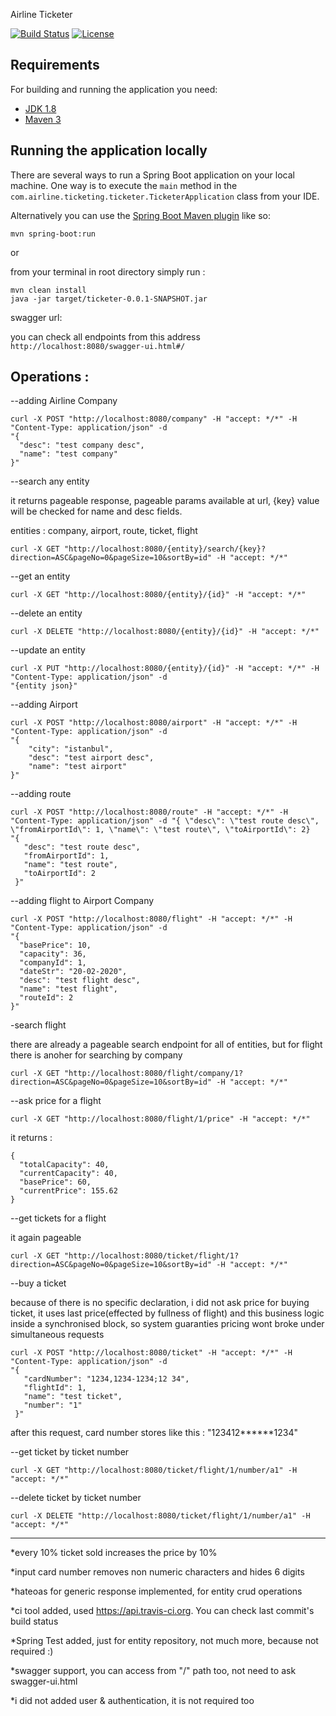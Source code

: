 Airline Ticketer

[![Build Status](https://api.travis-ci.org/mbogaz/airlineTicketing.svg?branch=master)](https://api.travis-ci.org/mbogaz/airlineTicketing.svg)
[![License](http://img.shields.io/:license-apache-blue.svg)](http://www.apache.org/licenses/LICENSE-2.0.html)

## Requirements

For building and running the application you need:

- [JDK 1.8](http://www.oracle.com/technetwork/java/javase/downloads/jdk8-downloads-2133151.html)
- [Maven 3](https://maven.apache.org)

## Running the application locally

There are several ways to run a Spring Boot application on your local machine. One way is to execute the `main` method in the `com.airline.ticketing.ticketer.TicketerApplication` class from your IDE.

Alternatively you can use the [Spring Boot Maven plugin](https://docs.spring.io/spring-boot/docs/current/reference/html/build-tool-plugins-maven-plugin.html) like so:

```shell
mvn spring-boot:run
```

or

from your terminal in root directory simply run :
```shell
mvn clean install
java -jar target/ticketer-0.0.1-SNAPSHOT.jar
```

swagger url: 

you can check all endpoints from this address
```http://localhost:8080/swagger-ui.html#/ ```


## Operations :

--adding Airline Company
```shell
curl -X POST "http://localhost:8080/company" -H "accept: */*" -H "Content-Type: application/json" -d 
"{
  "desc": "test company desc",
  "name": "test company"
}"
```
--search any entity

it returns pageable response, pageable params available at url, {key} value will be checked for name and desc fields.

entities : company, airport, route, ticket, flight
```shell
curl -X GET "http://localhost:8080/{entity}/search/{key}?direction=ASC&pageNo=0&pageSize=10&sortBy=id" -H "accept: */*"
```

--get an entity
```shell
curl -X GET "http://localhost:8080/{entity}/{id}" -H "accept: */*"
```

--delete an entity
```shell
curl -X DELETE "http://localhost:8080/{entity}/{id}" -H "accept: */*"
```

--update an entity
```shell
curl -X PUT "http://localhost:8080/{entity}/{id}" -H "accept: */*" -H "Content-Type: application/json" -d
"{entity json}"
```

--adding Airport 
```shell
curl -X POST "http://localhost:8080/airport" -H "accept: */*" -H "Content-Type: application/json" -d 
"{
    "city": "istanbul",
    "desc": "test airport desc",
    "name": "test airport"
}"
```

--adding route
```shell
curl -X POST "http://localhost:8080/route" -H "accept: */*" -H "Content-Type: application/json" -d "{ \"desc\": \"test route desc\", \"fromAirportId\": 1, \"name\": \"test route\", \"toAirportId\": 2}
"{
   "desc": "test route desc",
   "fromAirportId": 1,
   "name": "test route",
   "toAirportId": 2
 }"
```

--adding flight to Airport Company
```shell
curl -X POST "http://localhost:8080/flight" -H "accept: */*" -H "Content-Type: application/json" -d 
"{
  "basePrice": 10,
  "capacity": 36,
  "companyId": 1,
  "dateStr": "20-02-2020",
  "desc": "test flight desc",
  "name": "test flight",
  "routeId": 2
}"
```

-search flight

there are already a pageable search endpoint for all of entities, but for flight there is anoher for searching by company
```shell
curl -X GET "http://localhost:8080/flight/company/1?direction=ASC&pageNo=0&pageSize=10&sortBy=id" -H "accept: */*"
```

--ask price for a flight
```shell
curl -X GET "http://localhost:8080/flight/1/price" -H "accept: */*"
```
it returns :
```shell
{
  "totalCapacity": 40,
  "currentCapacity": 40,
  "basePrice": 60,
  "currentPrice": 155.62
}
 ```

--get tickets for a flight

it again pageable
```shell
curl -X GET "http://localhost:8080/ticket/flight/1?direction=ASC&pageNo=0&pageSize=10&sortBy=id" -H "accept: */*"
 ```

--buy a ticket

because of there is no specific declaration, i did not ask price for buying ticket,
it uses last price(effected by fullness of flight) and this business logic inside a 
synchronised block, so system guaranties pricing wont broke under simultaneous requests 
```shell
curl -X POST "http://localhost:8080/ticket" -H "accept: */*" -H "Content-Type: application/json" -d 
"{
   "cardNumber": "1234,1234-1234;12 34",
   "flightId": 1,
   "name": "test ticket",
   "number": "1"
 }"
```
after this request, card number stores like this : "123412******1234"

--get ticket by ticket number
```shell
curl -X GET "http://localhost:8080/ticket/flight/1/number/a1" -H "accept: */*"
```

--delete ticket by ticket number
```shell
curl -X DELETE "http://localhost:8080/ticket/flight/1/number/a1" -H "accept: */*"
```
--- 
*every 10% ticket sold increases the price by 10%

*input card number removes non numeric characters and hides 6 digits

*hateoas for generic response implemented, for entity crud operations

*ci tool added, used https://api.travis-ci.org. You can check last commit's build status

*Spring Test added, just for entity repository, not much more, because not required :)

*swagger support, you can access from "/" path too, not need to ask swagger-ui.html

*i did not added user & authentication, it is not required too


